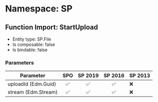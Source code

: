 # Namespace: SP

## Function Import: StartUpload

- Entity type: SP.File
- Is composable: false
- Is bindable: false

### Parameters

Parameter | SPO | SP 2019 | SP 2016 | SP 2013
----------|:---:|:-------:|:-------:|:-------
uploadId (Edm.Guid) | ✅ | ✅ | ✅ | ❌
stream (Edm.Stream) | ✅ | ✅ | ✅ | ❌

